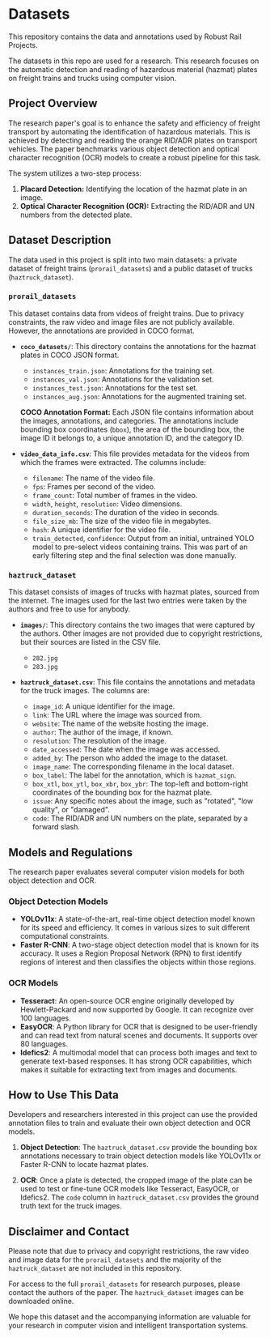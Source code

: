# Datasets
This repository contains the data and annotations used by Robust Rail Projects. 

The datasets in this repo are used for a research. This research focuses on the automatic detection and reading of hazardous material (hazmat) plates on freight trains and trucks using computer vision.

## Project Overview

The research paper's goal is to enhance the safety and efficiency of freight transport by automating the identification of hazardous materials. This is achieved by detecting and reading the orange RID/ADR plates on transport vehicles. The paper benchmarks various object detection and optical character recognition (OCR) models to create a robust pipeline for this task.

The system utilizes a two-step process:
1.  **Placard Detection:** Identifying the location of the hazmat plate in an image.
2.  **Optical Character Recognition (OCR):** Extracting the RID/ADR and UN numbers from the detected plate.

## Dataset Description

The data used in this project is split into two main datasets: a private dataset of freight trains (`prorail_datasets`) and a public dataset of trucks (`haztruck_dataset`).

### `prorail_datasets`

This dataset contains data from videos of freight trains. Due to privacy constraints, the raw video and image files are not publicly available. However, the annotations are provided in COCO format.

*   **`coco_datasets/`**: This directory contains the annotations for the hazmat plates in COCO JSON format.
    *   `instances_train.json`: Annotations for the training set.
    *   `instances_val.json`: Annotations for the validation set.
    *   `instances_test.json`: Annotations for the test set.
    *   `instances_aug.json`: Annotations for the augmented training set.

    **COCO Annotation Format:**
    Each JSON file contains information about the images, annotations, and categories. The annotations include bounding box coordinates (`bbox`), the area of the bounding box, the image ID it belongs to, a unique annotation ID, and the category ID.

*   **`video_data_info.csv`**: This file provides metadata for the videos from which the frames were extracted. The columns include:
    *   `filename`: The name of the video file.
    *   `fps`: Frames per second of the video.
    *   `frame_count`: Total number of frames in the video.
    *   `width`, `height`, `resolution`: Video dimensions.
    *   `duration_seconds`: The duration of the video in seconds.
    *   `file_size_mb`: The size of the video file in megabytes.
    *   `hash`: A unique identifier for the video file.
    *   `train_detected`, `confidence`: Output from an initial, untrained YOLO model to pre-select videos containing trains. This was part of an early filtering step and the final selection was done manually.

### `haztruck_dataset`

This dataset consists of images of trucks with hazmat plates, sourced from the internet. The images used for the last two entries were taken by the authors and free to use for anybody.

*   **`images/`**: This directory contains the two images that were captured by the authors. Other images are not provided due to copyright restrictions, but their sources are listed in the CSV file.
    *   `282.jpg`
    *   `283.jpg`

*   **`haztruck_dataset.csv`**: This file contains the annotations and metadata for the truck images. The columns are:
    *   `image_id`: A unique identifier for the image.
    *   `link`: The URL where the image was sourced from.
    *   `website`: The name of the website hosting the image.
    *   `author`: The author of the image, if known.
    *   `resolution`: The resolution of the image.
    *   `date_accessed`: The date when the image was accessed.
    *   `added_by`: The person who added the image to the dataset.
    *   `image_name`: The corresponding filename in the local dataset.
    *   `box_label`: The label for the annotation, which is `hazmat_sign`.
    *   `box_xtl`, `box_ytl`, `box_xbr`, `box_ybr`: The top-left and bottom-right coordinates of the bounding box for the hazmat plate.
    *   `issue`: Any specific notes about the image, such as "rotated", "low quality", or "damaged".
    *   `code`: The RID/ADR and UN numbers on the plate, separated by a forward slash.

## Models and Regulations

The research paper evaluates several computer vision models for both object detection and OCR.

### Object Detection Models

*   **YOLOv11x**: A state-of-the-art, real-time object detection model known for its speed and efficiency. It comes in various sizes to suit different computational constraints.
*   **Faster R-CNN**: A two-stage object detection model that is known for its accuracy. It uses a Region Proposal Network (RPN) to first identify regions of interest and then classifies the objects within those regions.

### OCR Models

*   **Tesseract**: An open-source OCR engine originally developed by Hewlett-Packard and now supported by Google. It can recognize over 100 languages.
*   **EasyOCR**: A Python library for OCR that is designed to be user-friendly and can read text from natural scenes and documents. It supports over 80 languages.
*   **Idefics2**: A multimodal model that can process both images and text to generate text-based responses. It has strong OCR capabilities, which makes it suitable for extracting text from images and documents.


## How to Use This Data

Developers and researchers interested in this project can use the provided annotation files to train and evaluate their own object detection and OCR models.

1.  **Object Detection**: The  `haztruck_dataset.csv` provide the bounding box annotations necessary to train object detection models like YOLOv11x or Faster R-CNN to locate hazmat plates.

2.  **OCR**: Once a plate is detected, the cropped image of the plate can be used to test or fine-tune OCR models like Tesseract, EasyOCR, or Idefics2. The `code` column in `haztruck_dataset.csv` provides the ground truth text for the truck images.

## Disclaimer and Contact

Please note that due to privacy and copyright restrictions, the raw video and image data for the `prorail_datasets` and the majority of the `haztruck_dataset` are not included in this repository.

For access to the full `prorail_datasets` for research purposes, please contact the authors of the paper. The `haztruck_dataset` images can be downloaded online.

We hope this dataset and the accompanying information are valuable for your research in computer vision and intelligent transportation systems.